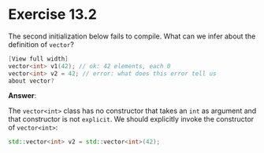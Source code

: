 # Exercise 13.2

The second initialization below fails to compile. What can we infer about the definition of `vector`?

```cpp
[View full width]
vector<int> v1(42); // ok: 42 elements, each 0
vector<int> v2 = 42; // error: what does this error tell us
about vector?
```

**Answer**:

The `vector<int>` class has no constructor that takes an `int` as argument and that constructor is not `explicit`. We should explicitly invoke the constructor of `vector<int>`:

```cpp
std::vector<int> v2 = std::vector<int>(42);
```